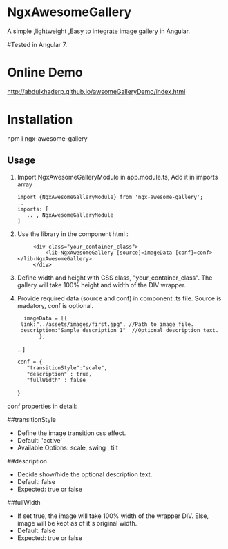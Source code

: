 # NgxAwesomeGallery

A simple ,lightweight ,Easy to integrate image gallery in Angular.

#Tested in Angular 7.

#  Online Demo
http://abdulkhaderp.github.io/awsomeGalleryDemo/index.html

# Installation
npm i ngx-awesome-gallery

## Usage
1. Import NgxAwesomeGalleryModule in app.module.ts, Add it in imports array : 

       import {NgxAwesomeGalleryModule} from 'ngx-awesome-gallery';
       ..
       imports: [
          .. , NgxAwesomeGalleryModule
       ]

2. Use the library in the component html  :  

            <div class="your_container_class">
                <lib-NgxAwesomeGallery [source]=imageData [conf]=conf></lib-NgxAwesomeGallery>
            </div>

3. Define width and height with CSS class, "your_container_class". The gallery will take 100% height and width of the DIV wrapper.

4. Provide required data (source and conf) in component .ts file. Source is madatory, conf is optional.
  
         imageData = [{
        link:"../assets/images/first.jpg", //Path to image file.
        description:"Sample description 1"  //Optional description text. 
              },
      ..
       ]
   
       conf = {
          "transitionStyle":"scale", 
          "description" : true,  
          "fullWidth" : false
      }
      
   
conf properties in detail:
            
 ##transitionStyle

 - Define the image transition css effect.
 - Default: 'active'  
 - Available Options: scale, swing , tilt  
                                      
 ##description
  
 - Decide show/hide the optional description text.
 - Default: false  
 - Expected: true or false  
                      
                        
  ##fullWidth
 - If set true, the image will take 100% width of the wrapper DIV. Else, image will be kept as of it's original width. 
 - Default: false 
 - Expected: true or false  
 
 
 

